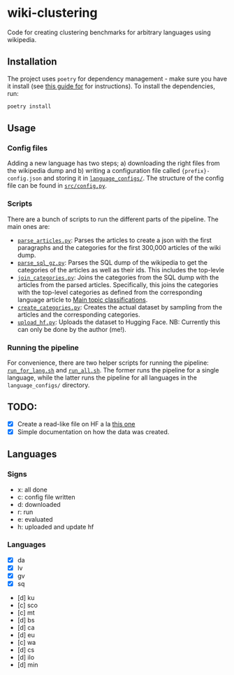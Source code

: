 # wiki-clustering
Code for creating clustering benchmarks for arbitrary languages using wikipedia. 

## Installation
The project uses `poetry` for dependency management - make sure you have it install (see [this guide for](https://python-poetry.org/docs/#installation) for instructions). To install the dependencies, run:
```bash
poetry install
```

## Usage
### Config files
Adding a new language has two steps; a) downloading the right files from the wikipedia dump and b) writing a configuration file called `{prefix}-config.json` and storing it in [`language_configs/`](./language_configs/). The structure of the config file can be found in [`src/config.py`](./src/config.py).

### Scripts
There are a bunch of scripts to run the different parts of the pipeline. The main ones are:

- [`parse_articles.py`](./src/parse_articles.py): Parses the articles to create a json with the first paragraphs and the categories for the first 300,000 articles of the wiki dump. 
- [`parse_sql_gz.py`](./src/parse_sql_gz.py): Parses the SQL dump of the wikipedia to get the categories of the articles as well as their ids. This includes the top-levle  
- [`join_categories.py`](./src/join_categories.py): Joins the categories from the SQL dump with the articles from the parsed articles. Specifically, this joins the categories with the top-level categories as defined from the corresponding language article to [Main topic classifications](https://en.wikipedia.org/wiki/Category:Main_topic_classifications). 
- [`create_categories.py`](./src/create_categories.py): Creates the actual dataset by sampling from the articles and the corresponding categories. 
- [`upload_hf.py`](./src/upload_hf.py): Uploads the dataset to Hugging Face. NB: Currently this can only be done by the author (me!).

### Running the pipeline
For convenience, there are two helper scripts for running the pipeline: [`run_for_lang.sh`](./run_for_lang.sh) and [`run_all.sh`](./run_all.sh). The former runs the pipeline for a single language, while the latter runs the pipeline for all languages in the `language_configs/` directory.


## TODO: 
- [x] Create a read-like file on HF a la [this one](https://huggingface.co/datasets/mteb/amazon_reviews_multi/blob/main/amazon_reviews_multi.py)
- [x] Simple documentation on how the data was created.

## Languages
### Signs
- x: all done
- c: config file written
- d: downloaded
- r: run
- e: evaluated
- h: uploaded and update hf

### Languages
- [x] da
- [x] lv
- [x] gv
- [x] sq
- [d] ku
- [c] sco
- [c] mt
- [d] bs
- [d] ca
- [d] eu
- [c] wa
- [d] cs
- [d] ilo
- [d] min